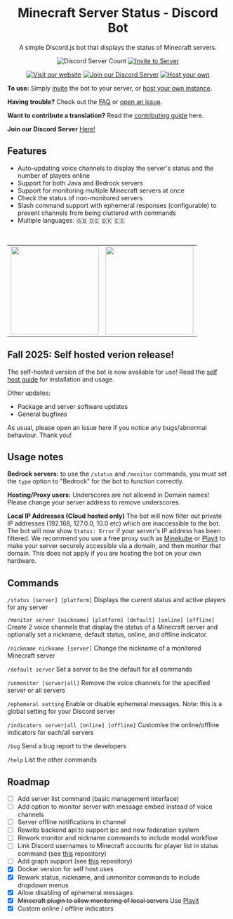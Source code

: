 <div style="text-align:center">
<h1>Minecraft Server Status - Discord Bot</h1>
<p>A simple Discord.js bot that displays the status of Minecraft servers.</p>

![Discord Server Count](https://img.shields.io/endpoint?url=https%3A%2F%2Fmcstatusbot-delegate-production.up.railway.app%2Fcount%2FgetFormatted&style=for-the-badge)
[![Invite to Server](https://img.shields.io/static/v1?label=&message=Invite%20to%20Server&color=forestgreen&style=for-the-badge)](https://discord.com/api/oauth2/authorize?client_id=788083161296273517&permissions=269485072&scope=bot%20applications.commands)

[![Visit our website](https://img.shields.io/static/v1?label=&message=Website&color=purple&style=for-the-badge)](https://mcstatusbot.com/)
[![Join our Discord Server](https://img.shields.io/static/v1?label=&message=Join%20Our%20Discord%20Server&color=blue&style=for-the-badge)](https://discord.gg/FVuSmQx5tJ)
[![Host your own](https://img.shields.io/static/v1?label=&message=Host%20Your%20Own%20Instance&color=red&style=for-the-badge)](https://github.com/RahulR100/mcstatusbot/blob/main/HOSTING.md)
</div>


**To use:** Simply [invite](https://discord.com/api/oauth2/authorize?client_id=788083161296273517&permissions=269485072&scope=bot%20applications.commands) the
bot to your server, or [host your own instance](https://github.com/RahulR100/mcstatusbot/blob/main/HOSTING.md).

**Having trouble?** Check out the [FAQ](https://github.com/RahulR100/mcstatusbot/issues/154) or [open an issue](https://github.com/RahulR100/mcstatusbot/issues/new).

**Want to contribute a translation?** Read the [contributing guide](https://github.com/RahulR100/mcstatusbot/blob/main/CONTRIBUTING.md) here.

**Join our Discord Server** [Here!](https://discord.gg/FVuSmQx5tJ)

## Features

- Auto-updating voice channels to display the server's status and the number of players online
- Support for both Java and Bedrock servers
- Support for monitoring multiple Minecraft servers at once
- Check the status of non-monitored servers
- Slash command support with ephemeral responses (configurable) to prevent channels from being cluttered with commands
- Multiple languages: 🇬🇧 🇩🇪 🇩🇰 🇪🇸

<br>
<table style='border: none'>
<tr>
<td>
<img src="./assets/channels.png" height="200" />
</td>
<td>
<img src="./assets/status.png" height="200" />
</td>
</tr>
</table>

## Fall 2025: Self hosted verion release!

The self-hosted version of the bot is now available for use! Read the [self host guide](https://github.com/RahulR100/mcstatusbot/blob/main/HOSTING.md) for installation and usage.

Other updates:
- Package and server software updates
- General bugfixes

As usual, please open an issue here if you notice any bugs/abnormal behaviour. Thank you!

## Usage notes

**Bedrock servers:** to use the `/status` and `/monitor` commands, you must set the `type` option to "Bedrock" for the bot to function correctly.

**Hosting/Proxy users:** Underscores are not allowed in Domain names! Please change your server address to remove underscores.

**Local IP Addresses (Cloud hosted only)** The bot will now filter out private IP addresses (192.168, 127.0.0, 10.0 etc) which are inaccessible to the bot. The bot will now show `Status: Error` if your server's IP address has been filtered. We recommend you use a free proxy such as [Minekube](https://connect.minekube.com/) or [Playit](https://playit.gg/) to make your server securely accessible via a domain, and then monitor that domain. This does not apply if you are hosting the bot on your own hardware.

## Commands

`/status [server] [platform]` Displays the current status and active players for any server

`/monitor server [nickname] [platform] [default] [online] [offline]` Create 2 voice channels that display the status of a Minecraft server and optionally set a nickname, default status, online, and offline indicator.

`/nickname nickname [server]` Change the nickname of a monitored Minecraft server

`/default server` Set a server to be the default for all commands

`/unmonitor [server|all]` Remove the voice channels for the specified server or all servers

`/ephemeral setting` Enable or disable ephemeral messages. Note: this is a global setting for your Discord server

`/indicators server|all [online] [offline]` Customise the online/offline indicators for each/all servers

`/bug` Send a bug report to the developers

`/help` List the other commands

## Roadmap

- [ ] Add server list command (basic management interface)
- [ ] Add option to monitor server with message embed instead of voice channels
- [ ] Server offline notifications in channel
- [ ] Rewrite backend api to support ipc and new federation system
- [ ] Rework monitor and nickname commands to include modal workflow
- [ ] Link Discord usernames to Minecraft accounts for player list in status command (see [this](https://github.com/dommilosz/minecraft-auth) repository)
- [ ] Add graph support (see [this](https://github.com/cappig/MC-status-bot) repository)
- [x] Docker version for self host uses
- [x] Rework status, nickname, and unmonitor commands to include dropdown menus
- [x] Allow disabling of ephemeral messages
- [x] ~~Minecraft plugin to allow monitoring of local servers~~ Use [Playit](https://playit.gg/)
- [x] Custom online / offline indicators
